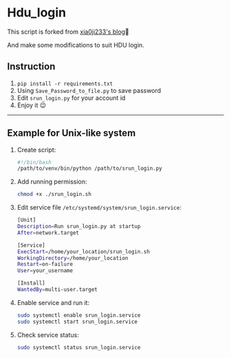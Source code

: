 # Hdu_login

This script is forked from [xia0ji233's blog](https://xia0ji233.pro/2021/12/08/%E6%A0%A1%E5%9B%AD%E7%BD%91%E6%A8%A1%E6%8B%9F%E7%99%BB%E5%BD%95/):paperclip:

And make some modifications to suit HDU login.

## Instruction

1. ``pip install -r requirements.txt``
2. Using ``Save_Password_to_file.py`` to save password
3. Edit ``srun_login.py`` for your account id
4. Enjoy it :wink:

------

## Example for Unix-like system

1. Create script:

   ````bash
   #!/bin/bash
   /path/to/venv/bin/python /path/to/srun_login.py
   ````

2. Add running permission:

   ````bash
   chmod +x ./srun_login.sh
   ````

3. Edit service file ``/etc/systemd/system/srun_login.service``:

   ````bash
   [Unit]
   Description=Run srun_login.py at startup
   After=network.target
   
   [Service]
   ExecStart=/home/your_location/srun_login.sh
   WorkingDirectory=/home/your_location
   Restart=on-failure
   User=your_username
   
   [Install]
   WantedBy=multi-user.target
   ````

4. Enable service and run it:

   ````bash
   sudo systemctl enable srun_login.service
   sudo systemctl start srun_login.service
   ````

5. Check service status:

   ````bash
   sudo systemctl status srun_login.service
   ````

